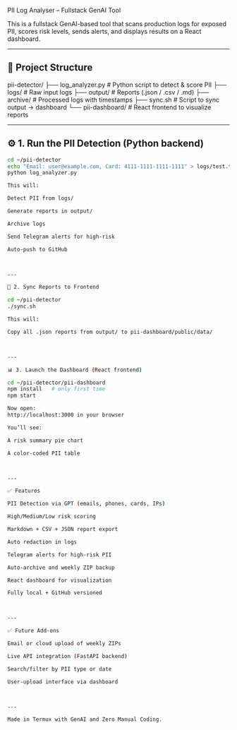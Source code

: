 PII Log Analyser – Fullstack GenAI Tool

This is a fullstack GenAI-based tool that scans production logs for exposed PII, scores risk levels, sends alerts, and displays results on a React dashboard.

---

## 📁 Project Structure

pii-detector/ ├── log_analyzer.py         # Python script to detect & score PII ├── logs/                   # Raw input logs ├── output/                 # Reports (.json / .csv / .md) ├── archive/                # Processed logs with timestamps ├── sync.sh                 # Script to sync output → dashboard └── pii-dashboard/          # React frontend to visualize reports

---

## ⚙️ 1. Run the PII Detection (Python backend)

```bash
cd ~/pii-detector
echo "Email: user@example.com, Card: 4111-1111-1111-1111" > logs/test.txt
python log_analyzer.py

This will:

Detect PII from logs/

Generate reports in output/

Archive logs

Send Telegram alerts for high-risk

Auto-push to GitHub



---

🔄 2. Sync Reports to Frontend

cd ~/pii-detector
./sync.sh

This will:

Copy all .json reports from output/ to pii-dashboard/public/data/



---

📊 3. Launch the Dashboard (React frontend)

cd ~/pii-detector/pii-dashboard
npm install   # only first time
npm start

Now open:
http://localhost:3000 in your browser

You’ll see:

A risk summary pie chart

A color-coded PII table



---

✅ Features

PII Detection via GPT (emails, phones, cards, IPs)

High/Medium/Low risk scoring

Markdown + CSV + JSON report export

Auto redaction in logs

Telegram alerts for high-risk PII

Auto-archive and weekly ZIP backup

React dashboard for visualization

Fully local + GitHub versioned



---

✅ Future Add-ons

Email or cloud upload of weekly ZIPs

Live API integration (FastAPI backend)

Search/filter by PII type or date

User-upload interface via dashboard



---

Made in Termux with GenAI and Zero Manual Coding.

